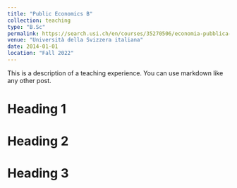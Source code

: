 ```yaml
---
title: "Public Economics B"
collection: teaching
type: "B.Sc"
permalink: https://search.usi.ch/en/courses/35270506/economia-pubblica-b
venue: "Università della Svizzera italiana"
date: 2014-01-01
location: "Fall 2022"
---
```


This is a description of a teaching experience. You can use markdown like any other post.

Heading 1
======

Heading 2
======

Heading 3
======
